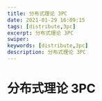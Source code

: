```yaml
---
title: 分布式理论 3PC
date: 2021-01-29 16:09:15
tags: [distribute,3pc]
excerpt: 分布式理论 3PC
swiper:
keywords: [distribute,3pc]
description: 分布式理论 3PC
---
```


# 分布式理论 3PC
